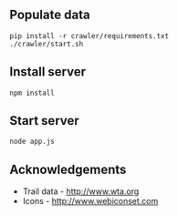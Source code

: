 ## Populate data

    pip install -r crawler/requirements.txt
    ./crawler/start.sh

## Install server

    npm install

## Start server

    node app.js

## Acknowledgements

* Trail data - http://www.wta.org
* Icons - http://www.webiconset.com

